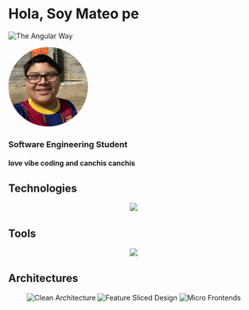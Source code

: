 <h1>Hola, Soy Mateo pe</h1>

<p>
  <img src="https://img.shields.io/badge/The%20Angular%20Way-%E2%9C%94-red?style=for-the-badge&logo=angular" alt="The Angular Way" />
</p>

<p>
  <img src="mateito.webp" width="160" height="160" style="border-radius: 50%;" alt="profile photo" />
</p>

<h3>Software Engineering Student</h3>

<h4>
  love vibe coding and canchis canchis
</h4>

## Technologies
<p align="center">
  <img src="https://skillicons.dev/icons?i=angular,ts,sass,bun,java,spring,php,laravel,python,redis&theme=dark" />
</p>

## Tools

<p align="center">
  <img src="https://skillicons.dev/icons?i=git,github,idea,webstorm,postman,npm,atom,md,latex,vite,figma,docker&theme=dark" />
</p>

## Architectures

<p align="center">
  <img src="https://img.shields.io/badge/Clean%20Architecture-%20-blueviolet?style=for-the-badge" alt="Clean Architecture" />
  <img src="https://img.shields.io/badge/Feature--Sliced%20Design-%20-orange?style=for-the-badge" alt="Feature Sliced Design" />
  <img src="https://img.shields.io/badge/Micro--Frontends-%20-00bcd4?style=for-the-badge" alt="Micro Frontends" />
</p>
